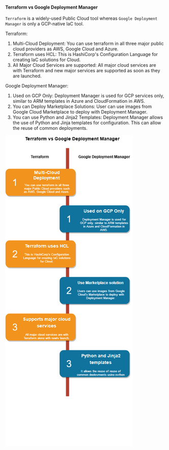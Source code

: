 #### Terraform vs Google Deployment Manager

`Terraform` is a widely-used Public Cloud tool whereas `Google Deployment Manager` is only a GCP-native IaC tool.

Terraform:
1. Multi-Cloud Deployment: You can use terraform in all three major public cloud providers as AWS, Google Cloud and Azure.
2. Terraform uses HCL: This is HashiCorp's Configuration Language for creating IaC solutions for Cloud.
3. All Major Cloud Services are supported: All major cloud services are with Terraform and new major services are supported as soon as they are launched.

Google Deployment Manager:
1. Used on GCP Only: Deployment Manager is used for GCP services only, similar to ARM templates in Azure and CloudFormation in AWS.
2. You can Deploy Marketplace Solutions: User can use images from Google Cloud Marketplace to deploy with Deployment Manager.
3. You can use Python and Jinja2 Templates: Deployment Manager allows the use of Python and Jinja templates for configuration. This can allow the reuse of common deployments.

![](/images/TerraformVsDeployMgr.jpg)
